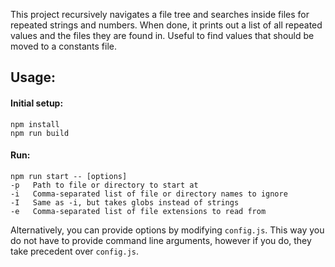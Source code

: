 This project recursively navigates a file tree and searches inside files for repeated strings and numbers. When done, it prints out a list of all repeated values and the files they are found in. Useful to find values that should be moved to a constants file.

## Usage:

#### Initial setup:

```
npm install
npm run build
```

#### Run:

```
npm run start -- [options]
-p   Path to file or directory to start at
-i   Comma-separated list of file or directory names to ignore
-I   Same as -i, but takes globs instead of strings
-e   Comma-separated list of file extensions to read from
```

Alternatively, you can provide options by modifying `config.js`. This way you do not have to provide command line arguments, however if you do, they take precedent over `config.js`.
